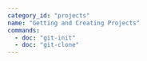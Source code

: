 ```yaml
---
category_id: "projects"
name: "Getting and Creating Projects"
commands:
  - doc: "git-init"
  - doc: "git-clone"
---
```

